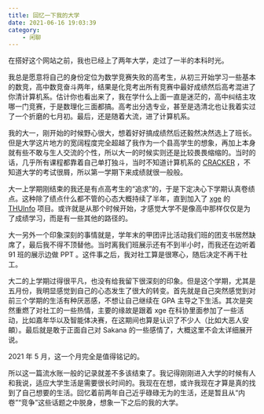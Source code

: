 ```yaml
---
title: 回忆一下我的大学
date: 2021-06-16 19:03:39
category:
    - 闲聊
---
```


在搭好这个网站之前，我也已经上了两年大学，走过了一半的本科时光。

<!-- more -->

我总是愿意将自己的身份定位为数学竞赛失败的高考生，从初三开始学习一些基本的数竞，高中数竞奋斗两年，结果是化竞考出所有竞赛中最好成绩然后高考混进了你清计算机系。估计你也看出来了，我在学什么上面一直是迷茫的，高中纠结主攻哪一门竞赛，于是数理化三面都搞。高考出分选专业，甚至是选清北也让我着实过了一个折磨的七月初。最后，还是随着大流，进了计算机系。

我的大一，刚开始的时候野心很大，想着好好搞成绩然后还毅然决然选上了班长。但是大学这片地方的宽阔程度完全超越了我作为一个县高学生的想象，再加上本身就有些不敢与生人交流的个性，所以大一的时候实则还是比较畏畏缩缩的。当时的话，几乎所有课程都靠着自己单打独斗，当时不知道计算机系的 [CRACKER](https://github.com/PKUanonym/REKCARC-TSC-UHT) ，不知道大学的考试很屑，所以第一学期下来成绩就很一般般。

大一上学期刚结束的我还是有点高考生的“追求”的，于是下定决心下学期认真卷绩点。这种除了绩点什么都不管的心态大概持续了半年，直到加入了 [xge](https://www.unidy.cn) 的 [THUInfo](https://github.com/UNIDY2002/THUInfo) 项目。或许就是从那个时候开始，才感觉大学不是像高中那样仅仅是为了成绩学习，而是有一些其他的路径的。

大一另外一个印象深刻的事情就是，学年末的甲团评比活动我们班的团支书居然缺席了，最后我不得不顶替他。当时离我们班展示还有不到半小时，而我还在边听着 91 班的展示边做 PPT 。这件事之后，我对社工算是很寒心，随后决定不再干社工。

大二的上学期过得很平凡，也没有给我留下很深刻的印象。但是这个学期，尤其是五月份，我明显感觉到自己的心态发生了很大的转变。首先就是自己突然感觉到对前三个学期的生活有种厌恶感，不想让自己继续在 GPA 主导之下生活。其次是突然重燃了对社工的一些热情，主要的缘故是跟着 xge 在科协里面参加了一些活动，比如嘉年华以及智能体决赛，在这期间也算是认识了不少人（比如大恶人安頔）。最后就是敢于正面自己对 Sakana 的一些感情了，大概这里不会太详细展开说。

2021 年 5 月，这一个月完全是值得铭记的。

所以这一篇流水账一般的记录就差不多该结束了。我记得刚刚进入大学的时候有人和我说，适应大学生活是需要很长时间的。我现在在想，或许我现在才算是真的找到了自己想要的生活。回忆着前两年自己近乎碌碌无为的生活，还是暂且从“内卷”“竞争”这些话题之中脱身，想象一下之后的我的大学。

